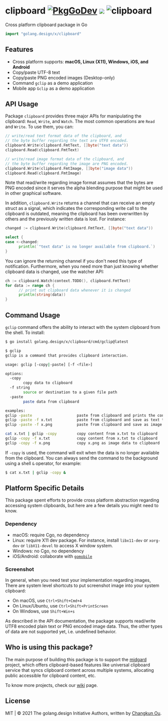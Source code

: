 # clipboard [![PkgGoDev](https://pkg.go.dev/badge/golang.design/x/clipboard)](https://pkg.go.dev/golang.design/x/clipboard) ![](https://changkun.de/urlstat?mode=github&repo=golang-design/clipboard) ![clipboard](https://github.com/golang-design/clipboard/workflows/clipboard/badge.svg?branch=main)

Cross platform clipboard package in Go

```go
import "golang.design/x/clipboard"
```

## Features

- Cross platform supports: **macOS, Linux (X11), Windows, iOS, and Android**
- Copy/paste UTF-8 text
- Copy/paste PNG encoded images (Desktop-only)
- Command `gclip` as a demo application
- Mobile app `Gclip` as a demo application

## API Usage

Package `clipboard` provides three major APIs for manipulating the
clipboard: `Read`, `Write`, and `Watch`. The most common operations are
`Read` and `Write`. To use them, you can:

```go
// write/read text format data of the clipboard, and
// the byte buffer regarding the text are UTF8 encoded.
clipboard.Write(clipboard.FmtText, []byte("text data"))
clipboard.Read(clipboard.FmtText)

// write/read image format data of the clipboard, and
// the byte buffer regarding the image are PNG encoded.
clipboard.Write(clipboard.FmtImage, []byte("image data"))
clipboard.Read(clipboard.FmtImage)
```

Note that read/write regarding image format assumes that the bytes are
PNG encoded since it serves the alpha blending purpose that might be
used in other graphical software.

In addition, `clipboard.Write` returns a channel that can receive an
empty struct as a signal, which indicates the corresponding write call
to the clipboard is outdated, meaning the clipboard has been overwritten
by others and the previously written data is lost. For instance:

```go
changed := clipboard.Write(clipboard.FmtText, []byte("text data"))

select {
case <-changed:
      println(`"text data" is no longer available from clipboard.`)
}
```

You can ignore the returning channel if you don't need this type of
notification. Furthermore, when you need more than just knowing whether
clipboard data is changed, use the watcher API:

```go
ch := clipboard.Watch(context.TODO(), clipboard.FmtText)
for data := range ch {
      // print out clipboard data whenever it is changed
      println(string(data))
}
```

## Command Usage

`gclip` command offers the ability to interact with the system clipboard
from the shell. To install:

```bash
$ go install golang.design/x/clipboard/cmd/gclip@latest
```

```bash
$ gclip
gclip is a command that provides clipboard interaction.

usage: gclip [-copy|-paste] [-f <file>]

options:
  -copy
        copy data to clipboard
  -f string
        source or destination to a given file path
  -paste
        paste data from clipboard

examples:
gclip -paste                    paste from clipboard and prints the content
gclip -paste -f x.txt           paste from clipboard and save as text to x.txt
gclip -paste -f x.png           paste from clipboard and save as image to x.png

cat x.txt | gclip -copy         copy content from x.txt to clipboard
gclip -copy -f x.txt            copy content from x.txt to clipboard
gclip -copy -f x.png            copy x.png as image data to clipboard
```

If `-copy` is used, the command will exit when the data is no longer
available from the clipboard. You can always send the command to the
background using a shell `&` operator, for example:

```bash
$ cat x.txt | gclip -copy &
```

## Platform Specific Details

This package spent efforts to provide cross platform abstraction regarding
accessing system clipboards, but here are a few details you might need to know.

### Dependency

- macOS: require Cgo, no dependency
- Linux: require X11 dev package. For instance, install `libx11-dev` or `xorg-dev` or `libX11-devel` to access X window system.
- Windows: no Cgo, no dependency
- iOS/Android: collaborate with [`gomobile`](https://golang.org/x/mobile)

### Screenshot

In general, when you need test your implementation regarding images,
There are system level shortcuts to put screenshot image into your system clipboard:

- On macOS, use `Ctrl+Shift+Cmd+4`
- On Linux/Ubuntu, use `Ctrl+Shift+PrintScreen`
- On Windows, use `Shift+Win+s`

As described in the API documentation, the package supports read/write
UTF8 encoded plain text or PNG encoded image data. Thus,
the other types of data are not supported yet, i.e. undefined behavior.

## Who is using this package?

The main purpose of building this package is to support the
[midgard](https://changkun.de/s/midgard) project, which offers
clipboard-based features like universal clipboard service that syncs
clipboard content across multiple systems, allocating public accessible
for clipboard content, etc.

To know more projects, check our [wiki](https://github.com/golang-design/clipboard/wiki) page.

## License

MIT | &copy; 2021 The golang.design Initiative Authors, written by [Changkun Ou](https://changkun.de).